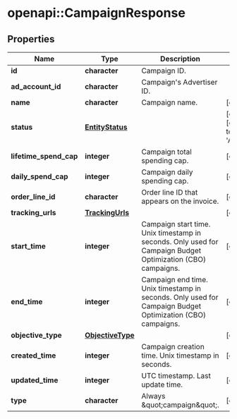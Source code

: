 # openapi::CampaignResponse


## Properties
Name | Type | Description | Notes
------------ | ------------- | ------------- | -------------
**id** | **character** | Campaign ID. | 
**ad_account_id** | **character** | Campaign&#39;s Advertiser ID. | 
**name** | **character** | Campaign name. | [optional] 
**status** | [**EntityStatus**](EntityStatus.md) |  | [optional] [default to &#39;ACTIVE&#39;]
**lifetime_spend_cap** | **integer** | Campaign total spending cap. | [optional] 
**daily_spend_cap** | **integer** | Campaign daily spending cap. | [optional] 
**order_line_id** | **character** | Order line ID that appears on the invoice. | [optional] 
**tracking_urls** | [**TrackingUrls**](TrackingUrls.md) |  | [optional] 
**start_time** | **integer** | Campaign start time. Unix timestamp in seconds. Only used for Campaign Budget Optimization (CBO) campaigns. | [optional] 
**end_time** | **integer** | Campaign end time. Unix timestamp in seconds. Only used for Campaign Budget Optimization (CBO) campaigns. | [optional] 
**objective_type** | [**ObjectiveType**](ObjectiveType.md) |  | [optional] 
**created_time** | **integer** | Campaign creation time. Unix timestamp in seconds. | [optional] 
**updated_time** | **integer** | UTC timestamp. Last update time. | [optional] 
**type** | **character** | Always \&quot;campaign\&quot;. | [optional] 


